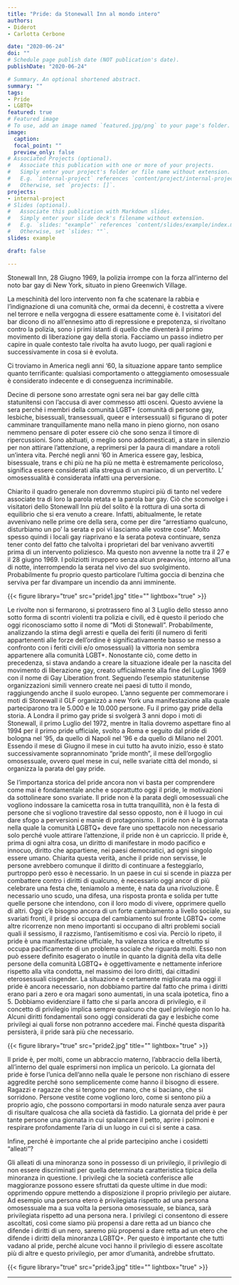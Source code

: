 ```yaml
---
title: "Pride: da Stonewall Inn al mondo intero"
authors:
- Diderot
- Carlotta Cerbone

date: "2020-06-24"
doi: ""
# Schedule page publish date (NOT publication's date).
publishDate: "2020-06-24"

# Summary. An optional shortened abstract.
summary: ""
tags:
- Pride
- LGBTQ+
featured: true
# Featured image
# To use, add an image named `featured.jpg/png` to your page's folder. 
image:
  caption: 
  focal_point: ""
  preview_only: false
# Associated Projects (optional).
#   Associate this publication with one or more of your projects.
#   Simply enter your project's folder or file name without extension.
#   E.g. `internal-project` references `content/project/internal-project/index.md`.
#   Otherwise, set `projects: []`.
projects:
- internal-project
# Slides (optional).
#   Associate this publication with Markdown slides.
#   Simply enter your slide deck's filename without extension.
#   E.g. `slides: "example"` references `content/slides/example/index.md`.
#   Otherwise, set `slides: ""`.
slides: example

draft: false

---
```


Stonewall Inn, 28 Giugno 1969, la polizia irrompe con la forza all’interno del noto bar gay di New York, situato in pieno Greenwich Village.

La  meschinità del loro intervento non fa che scatenare la rabbia e l’indignazione di una comunità che, ormai da decenni, è costretta a vivere nel terrore e nella vergogna di essere esattamente come è. I visitatori del bar dicono di no all’ennesimo atto di repressione e prepotenza, si rivoltano contro la polizia, sono i primi istanti di quello che diventerà il primo movimento di liberazione gay della storia. 
Facciamo  un passo indietro per capire in quale contesto tale rivolta ha avuto luogo, per quali ragioni e successivamente in cosa si è evoluta.

Ci troviamo in America negli anni ‘60, la situazione appare tanto semplice quanto terrificante: qualsiasi comportamento o atteggiamento omosessuale è considerato indecente e di conseguenza incriminabile. 

Decine di persone sono arrestate ogni sera nei bar gay delle città statunitensi con l’accusa di aver commesso atti osceni. Questo avviene la sera perché i membri della comunità LGBT+ (comunità di persone gay, lesbiche, bisessuali, transessuali, queer e intersessuali) si figurano di poter camminare tranquillamente mano nella mano in pieno giorno, non osano nemmeno pensare di poter essere ciò che sono senza il timore di ripercussioni. Sono abituati, o meglio sono addomesticati, a stare in silenzio per non attirare l’attenzione, a reprimersi per la paura di mandare a rotoli un’intera vita. Perché negli anni ’60 in America essere gay, lesbica, bisessuale, trans e chi più ne ha più ne metta è estremamente pericoloso, significa essere considerati alla stregua di un maniaco, di un pervertito. L’ omosessualità è considerata infatti una perversione.
 
Chiarito il quadro generale non dovremmo stupirci più di tanto nel vedere associate tra di loro la parola retata e la parola bar gay. Ciò che sconvolge i visitatori dello Stonewall Inn più del solito è la rottura di una sorta di equilibrio che si era venuto a creare. Infatti, abitualmente, le retate avvenivano nelle prime ore della sera, come per dire “arrestiamo qualcuno, disturbiamo un po’ la serata e poi vi lasciamo alle vostre cose”. Molto spesso quindi i locali gay riaprivano e la serata poteva continuare, senza tener conto del fatto che talvolta i proprietari del bar venivano avvertiti prima di un intervento poliziesco. Ma questo non avvenne la notte tra il 27 e il 28 giugno 1969.
I poliziotti irruppero senza alcun preavviso, intorno all’una di notte, interrompendo la serata nel vivo del suo svolgimento. Probabilmente fu proprio questo particolare l’ultima goccia di benzina che serviva per far divampare un incendio da anni imminente.

{{< figure library="true" src="pride1.jpg" title="" lightbox="true" >}}

Le rivolte non si fermarono, si protrassero fino al 3 Luglio dello stesso anno sotto forma di scontri violenti tra polizia e civili, ed è questo il periodo che oggi riconosciamo sotto il nome di “Moti di Stonewall”. Probabilmente, analizzando la stima degli arresti e quella dei feriti (il numero di feriti appartenenti alle forze dell’ordine è significativamente basso se messo a confronto con i feriti civili e/o omosessuali) la vittoria non sembra appartenere alla comunità LGBT+. Nonostante ciò, come detto in precedenza, si stava andando a creare la situazione ideale per la nascita del movimento di liberazione gay, creato ufficialmente alla fine del Luglio 1969 con il nome di Gay Liberation front. Seguendo l’esempio statunitense organizzazioni simili vennero create nei paesi di tutto il mondo, raggiungendo anche il suolo europeo. L’anno seguente per commemorare i moti di Stonewall il GLF organizzò a new York una manifestazione alla quale parteciparono tra le 5.000 e le 10.000 persone. Fu il primo gay pride della storia. A Londra il primo gay pride si svolgerà 3 anni dopo i moti di Stonewall, il primo Luglio del 1972, mentre in Italia dovremo aspettare fino al 1994 per il primo pride ufficiale, svolto a Roma e seguito dal pride di bologna nel ’95, da quello di Napoli nel ’96 e da quello di Milano nel 2001. Essendo il mese di Giugno il mese in cui tutto ha avuto inizio, esso è stato successivamente soprannominato “pride month”, il mese dell’orgoglio omosessuale, ovvero quel mese in cui, nelle svariate città del mondo, si organizza la parata del gay pride. 

Se l’importanza storica del pride ancora non vi basta per comprendere come mai è fondamentale anche e soprattutto oggi il pride, le motivazioni da sottolineare sono svariate.
Il pride non è la parata degli omosessuali che vogliono indossare la camicetta rosa in tutta tranquillità, non è la festa di persone che si vogliono travestire dal sesso opposto, non è il luogo in cui dare sfogo a perversioni e manie di protagonismo. Il pride non è la giornata nella quale la comunità LGBTQ+ deve fare uno spettacolo non necessario solo perché vuole attirare l’attenzione, il pride non è un capriccio. Il pride è, prima di ogni altra cosa, un diritto di manifestare in modo pacifico e innocuo, diritto che appartiene, nei paesi democratici, ad ogni singolo essere umano. Chiarita questa verità, anche il pride non servisse, le persone avrebbero comunque il diritto di continuare a festeggiarlo, purtroppo però esso è necessario. In  un paese in cui si scende in piazza per combattere contro i diritti di qualcuno, è necessario oggi ancor di più celebrare una festa che, teniamolo a mente, è nata da una rivoluzione. È necessario uno scudo, una difesa, una risposta pronta e solida per tutte quelle persone che intendono, con il loro modo di vivere, opprimere quello di altri. Oggi c’è bisogno ancora di un forte cambiamento a livello sociale, su svariati fronti, il pride si occupa del cambiamento sul fronte LGBTQ+ come altre ricorrenze non meno importanti si occupano di altri problemi sociali quali il sessismo, il razzismo, l’antisemitismo e così via. Perciò lo ripeto, il pride è una manifestazione ufficiale, ha valenza storica e oltretutto si occupa pacificamente di un problema sociale che riguarda molti. Esso  non può essere definito esagerato o inutile in quanto la dignità della vita delle persone della comunità LGBTQ+ è oggettivamente e nettamente inferiore rispetto alla vita condotta, nel massimo dei loro diritti, dai cittadini eterosessuali cisgender. La situazione è certamente migliorata ma oggi il pride è ancora necessario, non dobbiamo partire dal fatto che prima i diritti erano pari a zero e ora magari sono aumentati, in una scala ipotetica, fino a 5. Dobbiamo evidenziare il fatto che si parla ancora di privilegio, e il concetto di privilegio implica sempre qualcuno che quel privilegio non lo ha. Alcuni diritti fondamentali sono oggi considerati da gay e lesbiche come privilegi ai quali forse non potranno accedere mai. Finché questa disparità persisterà, il pride sarà più che necessario. 

{{< figure library="true" src="pride2.jpg" title="" lightbox="true" >}}

Il pride è, per molti, come un abbraccio materno, l’abbraccio della libertà, all’interno del quale esprimersi non implica un pericolo. La giornata del pride è forse l’unica dell’anno nella quale le persone non rischiano di essere aggredite perché sono semplicemente come hanno il bisogno di essere. Ragazzi e ragazze che si tengono per mano, che si baciano, che si sorridono. Persone vestite come vogliono loro, come si sentono più a proprio agio, che possono comportarsi in modo naturale senza aver paura di risultare qualcosa che alla società dà fastidio. La giornata del pride è per tante persone una giornata in cui spalancare il petto, aprire i polmoni e respirare profondamente l’aria di un luogo in cui ci si sente a casa. 

Infine, perché è importante che al pride partecipino anche i cosidetti “alleati”?

Gli alleati di una minoranza sono in possesso di un privilegio, il privilegio di non essere discriminati per quella determinata caratteristica tipica della minoranza in questione. I privilegi che la società conferisce alle maggioranze possono essere sfruttati da queste ultime in due modi: opprimendo oppure mettendo a disposizione il proprio privilegio per aiutare. Ad esempio una persona etero è privilegiata rispetto ad una persona omosessuale ma a sua volta la persona omosessuale, se bianca, sarà privilegiata rispetto ad una persona nera. I privilegi ci consentono di essere ascoltati, così come siamo più propensi a dare retta ad un bianco che difende i diritti di un nero, saremo più propensi a dare retta ad un etero che difende i diritti della minoranza LGBTQ+. Per questo è importante che tutti vadano al pride, perché alcune voci hanno il privilegio di essere ascoltate più di altre e questo privilegio, per amor d’umanità, andrebbe sfruttato. 

{{< figure library="true" src="pride3.jpg" title="" lightbox="true" >}}

---
